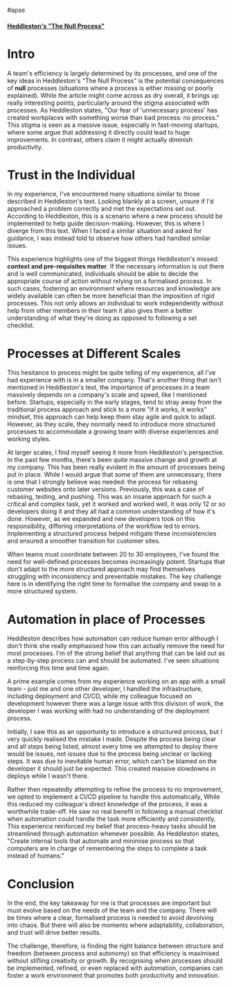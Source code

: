 #apse 
#### [Heddleston's "The Null Process"](https://www.kateheddleston.com/blog/the-null-process)

# Intro

A team's efficiency is largely determined by its processes, and one of the key ideas in Heddleston's "The Null Process" is the potential consequences of **null** processes (situations where a process is either missing or poorly explained). While the article might come across as dry overall, it brings up really interesting points, particularly around the stigma associated with processes. As Heddleston states, "Our fear of 'unnecessary process' has created workplaces with something worse than bad process: no process." This stigma is seen as a massive issue, especially in fast-moving startups, where some argue that addressing it directly could lead to huge improvements. In contrast, others claim it might actually diminish productivity.

# Trust in the Individual

In my experience, I've encountered many situations similar to those described in Heddleston's text. Looking blankly at a screen, unsure if I'd approached a problem correctly and met the expectations set out. According to Heddleston, this is a scenario where a new process should be implemented to help guide decision-making. However, this is where I diverge from this text. When I faced a similar situation and asked for guidance, I was instead told to observe how others had handled similar issues. 

This experience highlights one of the biggest things Heddleston's missed: **context and pre-requisites matter**. If the necessary information is out there and is well communicated, individuals should be able to decide the appropriate course of action without relying on a formalised process. In such cases, fostering an environment where resources and knowledge are widely available can often be more beneficial than the imposition of rigid processes. This not only allows an individual to work independently without help from other members in their team it also gives them a better understanding of what they're doing as opposed to following a set checklist.

# Processes at Different Scales

This hesitance to process might be quite telling of my experience, all I've had experience with is in a smaller company. That's another thing that isn't mentioned in Heddleston's text, the importance of processes in a team massively depends on a company's scale and speed, like I mentioned before. Startups, especially in the early stages, tend to stray away from the traditional process approach and stick to a more "if it works, it works" mindset, this approach can help keep them stay agile and quick to adapt. However, as they scale, they normally need to introduce more structured processes to accommodate a growing team with diverse experiences and working styles.

At larger scales, I find myself seeing it more from Heddleston's perspective. In the past few months, there's been quite massive change and growth at my company. This has been really evident in the amount of processes being put in place. While I would argue that some of them are unnecessary, there is one that I strongly believe was needed: the process for rebasing customer websites onto later versions. Previously, this was a case of rebasing, testing, and pushing. This was an insane approach for such a critical and complex task, yet it worked and worked well, it was only 12 or so developers doing it and they all had a common understanding of how it's done. However, as we expanded and new developers took on this responsibility, differing interpretations of the workflow led to errors. Implementing a structured process helped mitigate these inconsistencies and ensured a smoother transition for customer sites.

When teams must coordinate between 20 to 30 employees, I've found the need for well-defined processes becomes increasingly potent. Startups that don't adapt to the more structured approach may find themselves struggling with inconsistency and preventable mistakes. The key challenge here is in identifying the right time to formalise the company and swap to a more structured system.

# Automation in place of Processes

Heddleston describes how automation can reduce human error although I don't think she really emphasised how this can actually remove the need for most processes. I'm of the strong belief that anything that can be laid out as a step-by-step process can and should be automated. I've seen situations reinforcing this time and time again.

A prime example comes from my experience working on an app with a small team - just me and one other developer, I handled the infrastructure, including deployment and CI/CD, while my colleague focused on development however there was a large issue with this division of work, the developer I was working with had no understanding of the deployment process.

Initially, I saw this as an opportunity to introduce a structured process, but I very quickly realised the mistake I made. Despite the process being clear and all steps being listed, almost every time we attempted to deploy there would be issues, not issues due to the process being unclear or lacking steps. It was due to inevitable human error, which can't be blamed on the developer it should just be expected. This created massive slowdowns in deploys while I wasn't there.

Rather then repeatedly attempting to refine the process to no improvement, we opted to implement a CI/CD pipeline to handle this automatically, While this reduced my colleague's direct knowledge of the process, it was a worthwhile trade-off. He saw no real benefit in following a manual checklist when automation could handle the task more efficiently and consistently. This experience reinforced my belief that process-heavy tasks should be streamlined through automation whenever possible. As Heddleston states, "Create internal tools that automate and minimise process so that computers are in charge of remembering the steps to complete a task instead of humans."

# Conclusion

In the end, the key takeaway for me is that processes are important but must evolve based on the needs of the team and the company. There will be times where a clear, formalised process is needed to avoid devolving into chaos. But there will also be moments where adaptability, collaboration, and trust will drive better results. 

The challenge, therefore, is finding the right balance between structure and freedom (between process and autonomy) so that efficiency is maximised without stifling creativity or growth. By recognising when processes should be implemented, refined, or even replaced with automation, companies can foster a work environment that promotes both productivity and innovation.